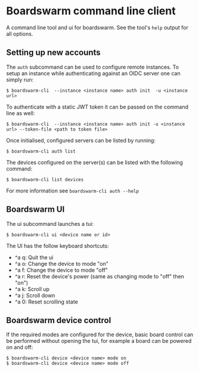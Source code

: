 # Boardswarm command line client

A command line tool and ui for boardswarm. See the tool's `help` output for
all options.

## Setting up new accounts

The `auth` subcommand can be used to configure remote instances. To setup
an instance while authenticating against an OIDC server one can simply run:
```
$ boardswarm-cli  --instance <instance name> auth init  -u <instance url>
```

To authenticate with a static JWT token it can be passed on the command line as
well:
```
$ boardswarm-cli  --instance <instance name> auth init -u <instance url> --token-file <path to token file>
```

Once initialised, configured servers can be listed by running:
```
$ boardswarm-cli auth list
```

The devices configured on the server(s) can be listed with the following
command:
```
$ boardswarm-cli list devices
```

For more information see `boardswarm-cli auth --help`

## Boardswarm UI

The ui subcommand launches a tui:
```
$ boardswarm-cli ui <device name or id>
```

The UI has the follow keyboard shortcuts:
* ^a q: Quit the ui
* ^a o: Change the device to mode "on"
* ^a f: Change the device to mode "off"
* ^a r: Reset the device's power (same as changing mode to "off" then "on")
* ^a k: Scroll up
* ^a j: Scroll down
* ^a 0: Reset scrolling state

## Boardswarm device control

If the required modes are configured for the device, basic board control can be
performed without opening the tui, for example a board can be powered on and
off:
```
$ boardswarm-cli device <device name> mode on
$ boardswarm-cli device <device name> mode off
```
